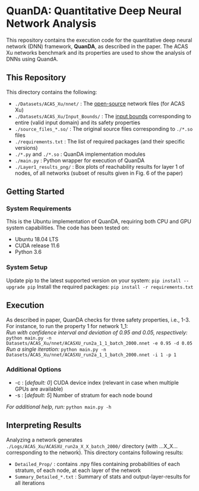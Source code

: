 # QuanDA: Quantitative Deep Neural Network Analysis

This repository contains the execution code for the quantitative deep neural network (DNN) framework, **QuanDA**, as described in the paper. The ACAS Xu networks benchmark and its properties are used to show the analysis of DNNs using QuandA.


## This Repository

This directory contains the following:
* `./Datasets/ACAS_Xu/nnet/` : The [open-source](https://github.com/guykatzz/ReluplexCav2017/tree/master/nnet) network files (for ACAS Xu)
* `./Datasets/ACAS_Xu/Input_Bounds/` : The [input bounds](https://arxiv.org/pdf/1702.01135.pdf) corresponding to entire (valid input domain) and its safety properties 
* `./source_files_*.so/` : The original source files corresponding to `./*.so` files 
* `./requirements.txt` : The list of required packages (and their specific versions)
* `./*.py` and `./*.so` : QuanDA implementation modules
* `./main.py` : Python wrapper for execution of QuanDA
* `./Layer1_results_png/` : Box plots of reachability results for layer 1 of nodes, of all networks (subset of results given in Fig. 6 of the paper)

## Getting Started

### System Requirements
This is the Ubuntu implementation of QuanDA, requiring both CPU and GPU system capabilities. The code has been tested on:
* Ubuntu 18.04 LTS
* CUDA release 11.6
* Python 3.6

### System Setup
Update  pip to the latest supported version on your system: `pip install --upgrade pip`
Install the required packages: `pip install -r requirements.txt`

## Execution
As described in paper, QuanDA checks for three safety properties, i.e., 1-3. For instance, to run the property 1 for network 1_1:   
*Run with confidence interval and deviation of 0.95 and 0.05, respectively:*
`python main.py -n Datasets/ACAS_Xu/nnet/ACASXU_run2a_1_1_batch_2000.nnet -e 0.95 -d 0.05`
*Run a single iteration:* 
`python main.py -n Datasets/ACAS_Xu/nnet/ACASXU_run2a_1_1_batch_2000.nnet -i 1 -p 1`

### Additional Options
* -c : [*default: 0*] CUDA device index (relevant in case when multiple GPUs are available)
* -s : [*default: 5*] Number of stratum for each node bound 

*For additional help, run:*  `python main.py -h`

## Interpreting Results
Analyzing a network generates `./Logs/ACAS_Xu/ACASXU_run2a_X_X_batch_2000/` directory (with ...X_X... corresponding to the network). This directory contains following results:
* `Detailed_Prop/` : contains .npy files containing probabilities of each stratum, of each node, at each layer of the network
* `Summary_Detailed_*.txt` : Summary of stats and output-layer-results for all iterations


